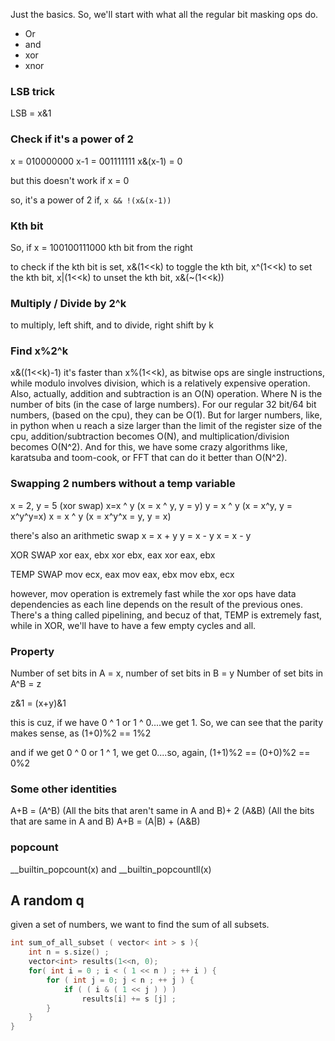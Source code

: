 Just the basics. So, we'll start with what all the regular bit masking ops do.
- Or
- and
- xor
- xnor

### LSB trick
LSB = x&1

### Check if it's a power of 2
x  = 010000000
x-1 = 001111111
x&(x-1) = 0

but this doesn't work if x = 0

so, it's a power of 2 if, `x && !(x&(x-1))`

### Kth bit
So, if x = 100100111000
kth bit from the right

to check if the kth bit is set, x&(1<<k)
to toggle the kth bit, x^(1<<k)
to set the kth bit, x|(1<<k)
to unset the kth bit, x&(~(1<<k))

### Multiply / Divide by 2^k
to multiply, left shift, and to divide, right shift by k

### Find x%2^k
x&((1<<k)-1)
it's faster than x%(1<<k), as bitwise ops are single instructions, while modulo involves division, which is a relatively expensive operation. Also, actually, addition and subtraction is an O(N) operation. Where N is the number of bits (in the case of large numbers). For our regular 32 bit/64 bit numbers, (based on the cpu), they can be O(1). But for larger numbers, like, in python when u reach a size larger than the limit of the register size of the cpu, addition/subtraction becomes O(N), and multiplication/division becomes O(N^2). And for this, we have some crazy algorithms like, karatsuba and toom-cook, or FFT that can do it better than O(N^2).

### Swapping 2 numbers without a temp variable
x = 2, y = 5
(xor swap)
x=x ^ y                (x = x ^ y, y = y)
y = x ^ y              (x = x^y, y = x^y^y=x)
x = x ^ y              (x = x^y^x = y, y = x)

there's also an arithmetic swap
x = x + y
y = x - y
x = x - y

XOR SWAP
xor eax, ebx
xor ebx, eax
xor eax, ebx


TEMP SWAP
mov ecx, eax
mov eax, ebx
mov ebx, ecx


however, mov operation is extremely fast
while the xor ops have data dependencies as each line depends on the result of the previous ones. There's a thing called pipelining, and becuz of that, TEMP is extremely fast, while in XOR, we'll have to have a few empty cycles and all.


### Property
Number of set bits in A = x,
number of set bits in B = y
Number of set bits in A^B = z

z&1 = (x+y)&1

this is cuz, if we have 0 ^ 1 or 1 ^ 0....we get 1. So, we can see that the parity makes sense, as (1+0)%2 == 1%2

and if we get 0 ^ 0 or 1 ^ 1, we get 0....so, again, (1+1)%2 == (0+0)%2 == 0%2

### Some other identities
A+B  = (A^B) (All the bits that aren't same in A and B)+ 2 (A&B) (All the bits that are same in A and B)
A+B = (A|B) + (A&B)

### popcount
__builtin_popcount(x) and __builtin_popcountll(x)



## A random q
given a set of numbers, we want to find the sum of all subsets.

```cpp
int sum_of_all_subset ( vector< int > s ){
    int n = s.size() ;
    vector<int> results(1<<n, 0);
    for( int i = 0 ; i < ( 1 << n ) ; ++ i ) {
        for ( int j = 0; j < n ; ++ j ) {
            if ( ( i & ( 1 << j ) ) ) 
                results[i] += s [j] ;
        }
    }
}
```
